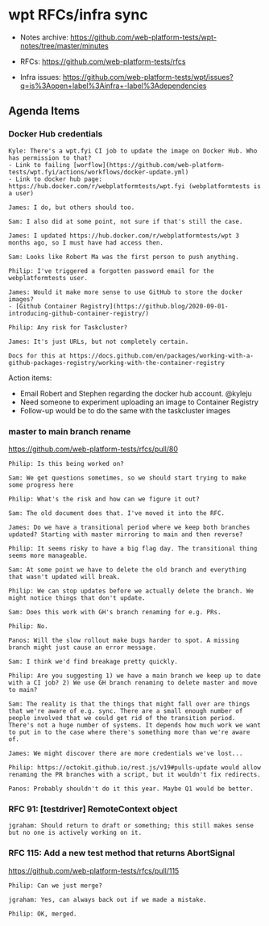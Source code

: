 # wpt RFCs/infra sync

* Notes archive: https://github.com/web-platform-tests/wpt-notes/tree/master/minutes

* RFCs: https://github.com/web-platform-tests/rfcs

* Infra issues: https://github.com/web-platform-tests/wpt/issues?q=is%3Aopen+label%3Ainfra+-label%3Adependencies

## Agenda Items

### Docker Hub credentials

```
Kyle: There's a wpt.fyi CI job to update the image on Docker Hub. Who has permission to that?
- Link to failing [worflow](https://github.com/web-platform-tests/wpt.fyi/actions/workflows/docker-update.yml)
- Link to docker hub page: https://hub.docker.com/r/webplatformtests/wpt.fyi (webplatformtests is a user)

James: I do, but others should too.

Sam: I also did at some point, not sure if that's still the case.

James: I updated https://hub.docker.com/r/webplatformtests/wpt 3 months ago, so I must have had access then.

Sam: Looks like Robert Ma was the first person to push anything.

Philip: I've triggered a forgotten password email for the webplatformtests user.

James: Would it make more sense to use GitHub to store the docker images?
- [Github Container Registry](https://github.blog/2020-09-01-introducing-github-container-registry/)

Philip: Any risk for Taskcluster?

James: It's just URLs, but not completely certain.

Docs for this at https://docs.github.com/en/packages/working-with-a-github-packages-registry/working-with-the-container-registry
```

Action items:
- Email Robert and Stephen regarding the docker hub account. @kyleju
- Need someone to experiment uploading an image to Container Registry
- Follow-up would be to do the same with the taskcluster images


### master to main branch rename

https://github.com/web-platform-tests/rfcs/pull/80

```
Philip: Is this being worked on?

Sam: We get questions sometimes, so we should start trying to make some progress here

Philip: What's the risk and how can we figure it out?

Sam: The old document does that. I've moved it into the RFC.

James: Do we have a transitional period where we keep both branches updated? Starting with master mirroring to main and then reverse?

Philip: It seems risky to have a big flag day. The transitional thing seems more manageable.

Sam: At some point we have to delete the old branch and everything that wasn't updated will break.

Philip: We can stop updates before we actually delete the branch. We might notice things that don't update.

Sam: Does this work with GH's branch renaming for e.g. PRs.

Philip: No.

Panos: Will the slow rollout make bugs harder to spot. A missing branch might just cause an error message.

Sam: I think we'd find breakage pretty quickly.

Philip: Are you suggesting 1) we have a main branch we keep up to date with a CI job? 2) We use GH branch renaming to delete master and move to main?

Sam: The reality is that the things that might fall over are things that we're aware of e.g. sync. There are a small enough number of people involved that we could get rid of the transition period. There's not a huge number of systems. It depends how much work we want to put in to the case where there's something more than we're aware of.

James: We might discover there are more credentials we've lost...

Philip: https://octokit.github.io/rest.js/v19#pulls-update would allow renaming the PR branches with a script, but it wouldn't fix redirects.

Panos: Probably shouldn't do it this year. Maybe Q1 would be better.
```

### RFC 91: [testdriver] RemoteContext object

```
jgraham: Should return to draft or something; this still makes sense but no one is actively working on it.
```

### RFC 115: Add a new test method that returns AbortSignal 

https://github.com/web-platform-tests/rfcs/pull/115

```
Philip: Can we just merge?

jgraham: Yes, can always back out if we made a mistake.

Philip: OK, merged.
```

